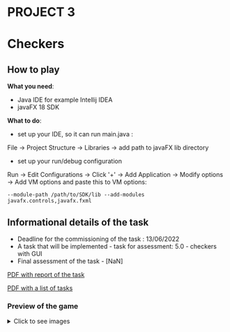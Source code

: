 # PROJECT 3


# Checkers


## How to play
**What you need**:
- Java IDE for example Intellij IDEA
- javaFX 18 SDK

**What to do**:
- set up your IDE, so it can run main.java :

File -> Project Structure -> Libraries -> add path to javaFX lib directory
- set up your run/debug configuration 

Run -> Edit Configurations -> Click '+'  -> Add Application -> Modify options -> Add VM options
  and paste this to VM options: 

```--module-path /path/to/SDK/lib --add-modules javafx.controls,javafx.fxml```

## Informational details of the task
- Deadline for the commissioning of the task : 13/06/2022
- A task that will be implemented  - task for assessment: 5.0 - checkers with GUI
- Final assessment of the task  - [NaN]

[PDF with report of the task ](https://gitlab.com/JasinskiR259384/pamsi-2022/-/blob/main/PROJECT_2/Report_PAMSI_2.pdf)

[PDF with a list of tasks ](https://gitlab.com/JasinskiR259384/pamsi-2022/-/blob/dev1.0/PROJECT_3/proj3.pdf)

### Preview of the game
<details><summary>Click to see images</summary>

![](images/readme/preview.png)
![](images/readme/settings.png)
![](images/readme/game.png)
</details>
